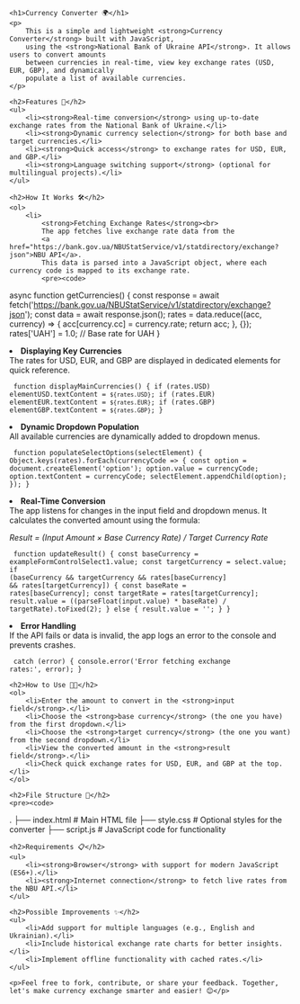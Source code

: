 
    <h1>Currency Converter 🌍</h1>
    <p>
        This is a simple and lightweight <strong>Currency Converter</strong> built with JavaScript,
        using the <strong>National Bank of Ukraine API</strong>. It allows users to convert amounts
        between currencies in real-time, view key exchange rates (USD, EUR, GBP), and dynamically
        populate a list of available currencies.
    </p>
    
    <h2>Features 🚀</h2>
    <ul>
        <li><strong>Real-time conversion</strong> using up-to-date exchange rates from the National Bank of Ukraine.</li>
        <li><strong>Dynamic currency selection</strong> for both base and target currencies.</li>
        <li><strong>Quick access</strong> to exchange rates for USD, EUR, and GBP.</li>
        <li><strong>Language switching support</strong> (optional for multilingual projects).</li>
    </ul>
    
    <h2>How It Works 🛠️</h2>
    <ol>
        <li>
            <strong>Fetching Exchange Rates</strong><br>
            The app fetches live exchange rate data from the
            <a href="https://bank.gov.ua/NBUStatService/v1/statdirectory/exchange?json">NBU API</a>.
            This data is parsed into a JavaScript object, where each currency code is mapped to its exchange rate.
            <pre><code>
async function getCurrencies() {
    const response = await fetch('https://bank.gov.ua/NBUStatService/v1/statdirectory/exchange?json');
    const data = await response.json();
    rates = data.reduce((acc, currency) =&gt; {
        acc[currency.cc] = currency.rate;
        return acc;
    }, {});
    rates['UAH'] = 1.0; // Base rate for UAH
}
            </code></pre>
        </li>
        <li>
            <strong>Displaying Key Currencies</strong><br>
            The rates for USD, EUR, and GBP are displayed in dedicated elements for quick reference.
            <pre><code>
function displayMainCurrencies() {
    if (rates.USD) elementUSD.textContent = `${rates.USD}`;
    if (rates.EUR) elementEUR.textContent = `${rates.EUR}`;
    if (rates.GBP) elementGBP.textContent = `${rates.GBP}`;
}
            </code></pre>
        </li>
        <li>
            <strong>Dynamic Dropdown Population</strong><br>
            All available currencies are dynamically added to dropdown menus.
            <pre><code>
function populateSelectOptions(selectElement) {
    Object.keys(rates).forEach(currencyCode =&gt; {
        const option = document.createElement('option');
        option.value = currencyCode;
        option.textContent = currencyCode;
        selectElement.appendChild(option);
    });
}
            </code></pre>
        </li>
        <li>
            <strong>Real-Time Conversion</strong><br>
            The app listens for changes in the input field and dropdown menus. It calculates the converted amount using the formula:
            <p><em>Result = (Input Amount × Base Currency Rate) / Target Currency Rate</em></p>
            <pre><code>
function updateResult() {
    const baseCurrency = exampleFormControlSelect1.value;
    const targetCurrency = select.value;
    if (baseCurrency &amp;&amp; targetCurrency &amp;&amp; rates[baseCurrency] &amp;&amp; rates[targetCurrency]) {
        const baseRate = rates[baseCurrency];
        const targetRate = rates[targetCurrency];
        result.value = ((parseFloat(input.value) * baseRate) / targetRate).toFixed(2);
    } else {
        result.value = '';
    }
}
            </code></pre>
        </li>
        <li>
            <strong>Error Handling</strong><br>
            If the API fails or data is invalid, the app logs an error to the console and prevents crashes.
            <pre><code>
catch (error) {
    console.error('Error fetching exchange rates:', error);
}
            </code></pre>
        </li>
    </ol>
    
    <h2>How to Use 🧑‍💻</h2>
    <ol>
        <li>Enter the amount to convert in the <strong>input field</strong>.</li>
        <li>Choose the <strong>base currency</strong> (the one you have) from the first dropdown.</li>
        <li>Choose the <strong>target currency</strong> (the one you want) from the second dropdown.</li>
        <li>View the converted amount in the <strong>result field</strong>.</li>
        <li>Check quick exchange rates for USD, EUR, and GBP at the top.</li>
    </ol>
    
    <h2>File Structure 📂</h2>
    <pre><code>
.
├── index.html         # Main HTML file
├── style.css          # Optional styles for the converter
├── script.js          # JavaScript code for functionality
    </code></pre>
    
    <h2>Requirements 📋</h2>
    <ul>
        <li><strong>Browser</strong> with support for modern JavaScript (ES6+).</li>
        <li><strong>Internet connection</strong> to fetch live rates from the NBU API.</li>
    </ul>
    
    <h2>Possible Improvements ✨</h2>
    <ul>
        <li>Add support for multiple languages (e.g., English and Ukrainian).</li>
        <li>Include historical exchange rate charts for better insights.</li>
        <li>Implement offline functionality with cached rates.</li>
    </ul>
    
    <p>Feel free to fork, contribute, or share your feedback. Together, let's make currency exchange smarter and easier! 😊</p>

